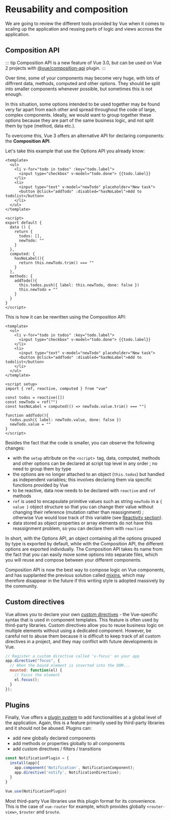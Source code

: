 # Reusability and composition

We are going to review the different tools provided by Vue when it comes to scaling up the application and reusing parts of logic and views accross the application.

## Composition API

::: tip
Composition API is a new feature of Vue 3.0, but can be used on Vue 2 projects with [@vue/composition-api](https://github.com/vuejs/composition-api) plugin.
:::

Over time, some of your components may become very huge, with lots of diffrrent data, methods, computed and other options. They should be split into smaller components whenever possible, but sometimes this is not enough. 

In this situation, some options intended to be used together may be found very far apart from each other and spread throughout the code of large, complex components. Ideally, we would want to group together these options because they are part of the same business logic, and not split them by type (method, data etc.). 

To overcome this, Vue 3 offers an alternative API for declaring components: the **Composition API**.

Let's take this example that use the Options API you already know:

```vue
<template>
  <ul>
    <li v-for="todo in todos" :key="todo.label">
      <input type="checkbox" v-model="todo.done"> {{todo.label}}
    </li>
    <li>
      <input type="text" v-model="newTodo" placeholder="New task">
      <button @click="addTodo" :disabled="hasNoLabel">Add to todolist</button>
    </li>
  </ul> 
</template>

<script>
export default {
  data () {
    return {
      todos: [],
      newTodo: ""
    }
  },
  computed: {
    hasNoLabel(){
      return this.newTodo.trim() === ""
    }
  },
  methods: {
    addTodo(){
      this.todos.push({ label: this.newTodo, done: false })
      this.newTodo = ""
    }
  }
}
</script>
```

This is how it can be rewritten using the Composition API:

```vue
<template>
  <ul>
    <li v-for="todo in todos" :key="todo.label">
      <input type="checkbox" v-model="todo.done"> {{todo.label}}
    </li>
    <li>
      <input type="text" v-model="newTodo" placeholder="New task">
      <button @click="addTodo" :disabled="hasNoLabel">Add to todolist</button>
    </li>
  </ul> 
</template>

<script setup>
import { ref, reactive, computed } from "vue"

const todos = reactive([])
const newTodo = ref("")
const hasNoLabel = computed(() => newTodo.value.trim() === "")

function addTodo(){
  todos.push({ label: newTodo.value, done: false })
  newTodo.value = ""
}
</script>
```

Besides the fact that the code is smaller, you can observe the following changes:
- with the `setup` attribute on the `<script> `tag, data, computed, methods and other options can be declared at script top level in any order ; no need to group them by type
- the options are no longer attached to an object (`this.todos`) but handled as independent variables; this involves declaring them via specific functions provided by Vue
- to be reactive, data now needs to be declared with `reactive` and `ref` methods
- `ref` is used to encapsulate primitive values such as string `newTodo` in a `{ value }` object structure so that you can change their value without changing their reference (mutation rather than reassignment) ; otherwise Vue would lose track of this variable (see [Reactivity section](../reactivity/)).
- data stored as object properties or array elements do not have this reassignment problem, so you can declare them with `reactive`

In short, with the Options API, an object containing all the options grouped by type is exported by default, while with the Composition API, the different options are exported individually. The Composition API takes its name from the fact that you can easily move some options into separate files, which you will reuse and compose between your different components. 

Composition API is now the best way to compose logic on Vue components, and has supplanted the previous solution called [mixins](https://vuejs.org/v2/guide/mixins.html), which may therefore disappear in the future if this writing style is adopted massively by the community.

## Custom directives

Vue allows you to declare your own [custom directives](https://vuejs.org/v2/guide/custom-directive.html) - the Vue-specific syntax that is used in component templates. This feature is often used by third-party libraries. Custom directives allow you to reuse business logic on multiple elements without using a dedicated component. However, be careful not to abuse them because it is difficult to keep track of all custom directives in a project, and they may conflict with future developments in Vue.

```js
// Register a custom directive called 'v-focus' on your app
app.directive("focus", {
  // When the bound element is inserted into the DOM...
  mounted: function(el) {
    // Focus the element
    el.focus();
  }
});
```

## Plugins

Finally, Vue offers a [plugin system](https://vuejs.org/v2/guide/plugins.html) to add functionalities at a global level of the application. Again, this is a feature primarily used by third-party libraries and it should not be abused. Plugins can:

- add new globally declared components
- add methods or properties globally to all components
- add custom directives / filters / transitions

```js
const NotificationPlugin = {
  install(app){
    app.component('Notification', NotificationComponent);
    app.directive('notify', NotificationDirective);
  }
}

Vue.use(NotificationPlugin)
```

Most third-party Vue libraries use this plugin format for its convenience. This is the case of `vue-router` for example, which provides globally `<router-view>`, `$router` and `$route`.

